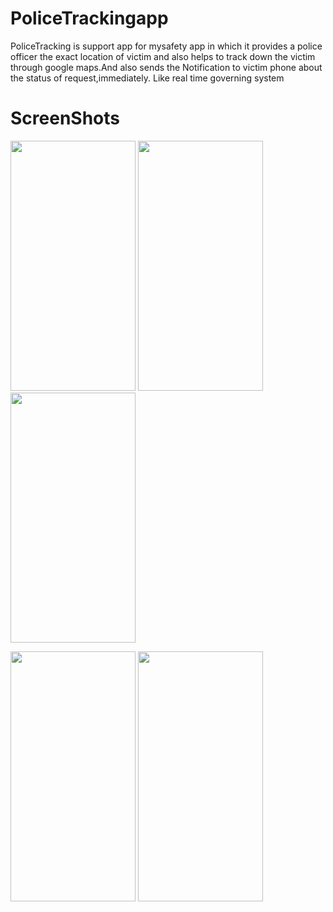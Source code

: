 # PoliceTrackingapp
PoliceTracking is support app for mysafety app in which it provides a police officer the exact location of victim
and also helps to track down the victim through google maps.And also sends the Notification to victim phone about the status 
of request,immediately. Like real time governing system
# ScreenShots
<img src="https://user-images.githubusercontent.com/26144019/42171057-e46a9bc2-7e35-11e8-926d-cd7786fa5e30.jpg" width="200" height="400">      <img src="https://user-images.githubusercontent.com/26144019/42171153-2e3cbc80-7e36-11e8-8b7a-71c4a864fabb.png"  width="200" height="400">   <img src="https://user-images.githubusercontent.com/26144019/42171239-687b134c-7e36-11e8-898f-f7e47d5f3b16.jpg"  width="200" height="400">


<img src="https://user-images.githubusercontent.com/26144019/42171286-86104576-7e36-11e8-83f3-bd33de87cfd5.png"  width="200" height="400">

<img src="https://user-images.githubusercontent.com/26144019/42171308-90deff10-7e36-11e8-9cee-da6c0733fc17.png"  width="200" height="400">


